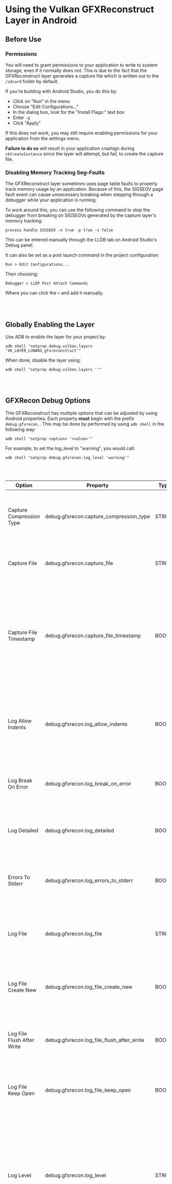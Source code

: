 # Using the Vulkan GFXReconstruct Layer in Android

## Before Use

### Permissions

You will need to grant permissions to your application to write to
system storage, even if it normally does not.
This is due to the fact that the GFXReconstruct layer generates a
capture file which is written out to the `/sdcard` folder by default.

If you're building with Android Studio, you do this by:
 * Click on "Run" in the menu
 * Choose "Edit Configurations..."
 * In the dialog box, look for the "Install Flags:" text box
 * Enter `-g`
 * Click "Apply"

If this does not work, you may still require enabling permissions for
your application from the settings menu.

**Failure to do so** will result in your application crashign during `vkCreateInstance`
since the layer will attempt, but fail, to create the capture file.

### Disabling Memory Tracking Seg-Faults

The GFXReconstruct layer sometimes uses page table faults to properly
track memory usage by an application.
Because of this, the SIGSEGV page fault event can cause unnecessary
breaking when stepping through a debugger while your application is
running.

To work around this, you can use the following command to stop the
debugger from breaking on SIGSEGVs generated by the capture layer's
memory tracking:

```
process handle SIGSEGV -n true -p true -s false
```

This can be entered manually through the LLDB tab on Android Studio's
Debug panel.

It can also be set as a post launch command in the project configuration:

```
Run > Edit Configurations...
```

Then choosing:

```
Debugger > LLDP Post Attach Commands
```

Where you can click the `+` and add it manually.

<br></br>

## Globally Enabling the Layer

Use ADB to enable the layer for your project by:

```
adb shell "setprop debug.vulkan.layers 'VK_LAYER_LUNARG_gfxreconstruct'"
```

When done, disable the layer using:

```
adb shell "setprop debug.vulkan.layers ''"
```

<br></br>

## GFXRecon Debug Options

THe GFXReconstruct has multiple options that can be adjusted by using
Android properties.
Each property **must** begin with the prefix `debug.gfxrecon.`.
This may be done by performed by using `adb shell` in the following way:

```
adb shell "setprop <option> '<value>'"
```

For example, to set the log_level to "warning", you would call:

```
adb shell "setprop debug.gfxrecon.log_level 'warning'"
```

<br></br>

Option | Property | Type | Description
------| ------------- |------|-------------
Capture Compression Type | debug.gfxrecon.capture_compression_type | STRING | Define a specific compression type to use when capturing content.  Valid values are: "LZ4", "LZ77", and "NONE".
Capture File | debug.gfxrecon.capture_file | STRING | This option allows you to override the default path and name of the capture file.
Capture File Timestamp | debug.gfxrecon.capture_file_timestamp | BOOL | This option lets you indicate if you want the capture file name to include the timestamp at creation time. This is important if your application could generate more than one and would normally clobber the original file's contents.
Log Allow Indents | debug.gfxrecon.log_allow_indents | BOOL | This is an option to allow indent formatting in the strings to attempt to make things easier to read. Although indenting is used in very limited circumstances currently.
Log Break On Error | debug.gfxrecon.log_break_on_error | BOOL | This option allows you to force the layer to break if it encounters an error so you can debug it easily.
Log Detailed | debug.gfxrecon.log_detailed | BOOL | Enable detailed logging messages (includes file name and location where triggered from).
Errors To Stderr | debug.gfxrecon.log_errors_to_stderr | BOOL | This option allows you to force all error messages that would be normally logged to also output to stderr.
Log File | debug.gfxrecon.log_file | STRING | This option allows you to define the path and name of a log file that will be generated with log messages.
Log File Create New | debug.gfxrecon.log_file_create_new | BOOL | This option indicates that you want to either create a new file every time the layer is triggered, or append to the old log file.
Log File Flush After Write | debug.gfxrecon.log_file_flush_after_write | BOOL | This option allows you to force a flush after every log file write to make sure you don't loose messages in a buffer.
Log File Keep Open | debug.gfxrecon.log_file_keep_open | BOOL | This option forces the log file to remain open after it's created to allow for faster recording of log messages.
Log Level | debug.gfxrecon.log_level | STRING | This option allows you to choose what log level you desire to trigger.  Available options include: "debug", "info", "warning", "error", and "fatal".  Any level selected will include all levels listed after it.  For example, choosing "warning" will also log out "error" and "fatal" messages.
Log Output To Console | debug.gfxrecon.log_output_to_console | BOOL | This option allows log messages to be written out to stdout (or whatever debug console is available on the target platform.
Memory Tracking Mode | debug.gfxrecon.memory_tracking_mode | STRING | This option allows the user to determine what memory tracking mode the layer uses when handling memory.  Available options are: "page_guard", "assisted" and "unassisted".  <ul><li>"unassisted" assumes the application does not flush, so writes all mapped data on an `vkUnmapMemory` or `vkQueueSubmit` call.</li> <li>"assisted" assumes the application will always flush after writing to mapped memory, so will only write on a flush.</li> <li>"page_guard" is used to determine which regions of memory to write on an `vkUnmapMemory` or `vkQueueSubmit` call.  "page_guard" also shadows uncached memory so as to properly provide all memory it can.</li></ul>

<br></br>

## Capture Files

By default, capture files are dumped out to the `/sdcard`, and will
use the name `gfxrecon_capture.gfxr`:

 ```
/sdcard/gfxrecon_capture.gfxr
```

Enabling timestamps may be needed since many applications create Vulkan items in
one thread to validate available functionality.
Those same apps, then exit that thread, and start a new thread creating items.
Some applications even create additional Vulkan items after the main functionality
has completed which can result in overwritten capture data.


### Overriding the Default Name

You may override the name and location of the capture file by setting the
property `debug.gfxrecon.capture_file` to point to what you would like to
output as defined above in [GFXRecon Debug Options](#gfxrecon-debug-options).

This may be done by performed by using `adb shell` in the following way:

```
adb shell "setprop debug.gfxrecon.capture_file '<your_path_and_file_name_here>.gfxr'"
```

### Timestamps

If you enable file timestamps, this file will actually be created new every
call based on the time the application first access the layer in its
`vkCreateInstance` call:

 ```
/sdcard/gfxrecon_capture_yyyymmddThhmmss.gfxr
```

Where the lower-case letters stand for: Year, Month, Day, Hour, Minute, Second.
The `T` is left alone to indicate that this is a date/time.

For example:  `gfxrecon_capture_20181125T083227.gfxr`

